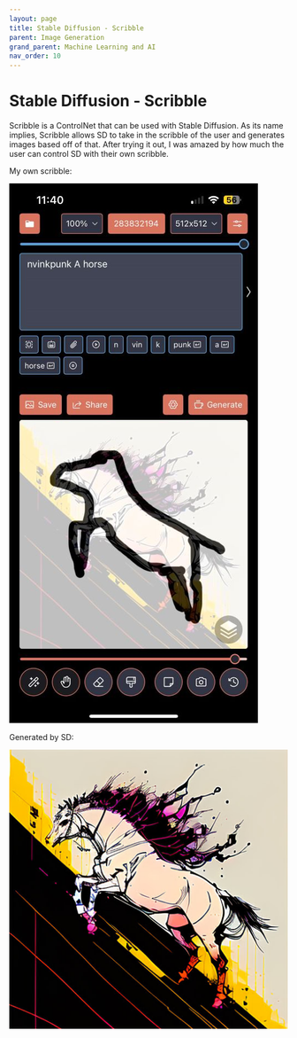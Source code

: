 ```yaml
---
layout: page
title: Stable Diffusion - Scribble
parent: Image Generation
grand_parent: Machine Learning and AI
nav_order: 10
---
```


# Stable Diffusion - Scribble

Scribble is a ControlNet that can be used with Stable Diffusion. As its name implies, Scribble allows SD to take in the scribble of the user and generates images based off of that. After trying it out, I was amazed by how much the user can control SD with their own scribble.


My own scribble:

![image](/assets/images/draw_things/IMG_2716.jpg)


Generated by SD:

![image](/assets/images/draw_things/IMG_2678.PNG)





